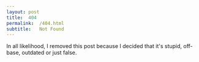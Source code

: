 ```yaml
---
layout:	post
title:	404
permalink:	/404.html
subtitle:	Not Found
---
```


In all likelihood, I removed this post because I decided that it's stupid, off-base, outdated or just false.
